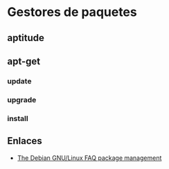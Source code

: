 # Gestores de paquetes

## aptitude

## apt-get

### update

### upgrade

### install

## Enlaces

- [The Debian GNU/Linux FAQ package management](http://www.debian.org/doc/FAQ/ch-pkgtools.en.html)